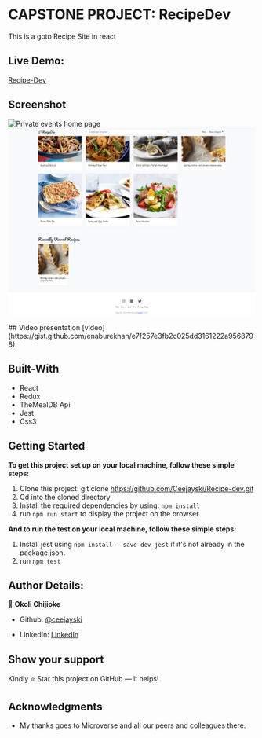 # CAPSTONE PROJECT: RecipeDev
This is a goto Recipe Site in react
 
 ## Live Demo:
[Recipe-Dev](https://healty-meals-site-by-enaburekhan.netlify.app)

## Screenshot
<p float = 'left'>
    <img src="img/screenshot.png" alt="Private events home page">
    <img src="img/screenshot2.png" alt="List of attendees in event show page">
</p>
## Video presentation
[video](https://gist.github.com/enaburekhan/e7f257e3fb2c025dd3161222a9568798)

## Built-With


- React
- Redux
- TheMealDB Api
- Jest
- Css3

## Getting Started

**To get this project set up on your local machine, follow these simple steps:**

1. Clone this project: git clone https://github.com/Ceejayski/Recipe-dev.git
2. Cd into the cloned directory
3. Install the required dependencies by using: `npm install`
4. run `npm run start` to display the project on the browser

**And to run the test on your local machine, follow these simple steps:**
1. Install jest using `npm install --save-dev jest` if it's not already in the package.json. 
2. run `npm test` 


## Author Details:

👤 **Okoli Chijioke**

- Github: [@ceejayski](https://github.com/ceejayski)

- LinkedIn: [LinkedIn](https://www.linkedin.com/in/okoli-ceejay/)
## Show your support

Kindly ⭐ Star this project on GitHub — it helps!

## Acknowledgments

- My thanks goes to Microverse and all our peers and colleagues there.